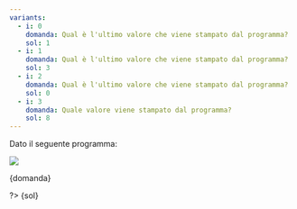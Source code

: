 ```yaml
---
variants:
  - i: 0
    domanda: Qual è l'ultimo valore che viene stampato dal programma?
    sol: 1
  - i: 1
    domanda: Qual è l'ultimo valore che viene stampato dal programma?
    sol: 3
  - i: 2
    domanda: Qual è l'ultimo valore che viene stampato dal programma?
    sol: 0
  - i: 3
    domanda: Quale valore viene stampato dal programma?
    sol: 8
---
```


Dato il seguente programma:

![](es9-{i}.svg?s=2)

{domanda}

?> {sol}
